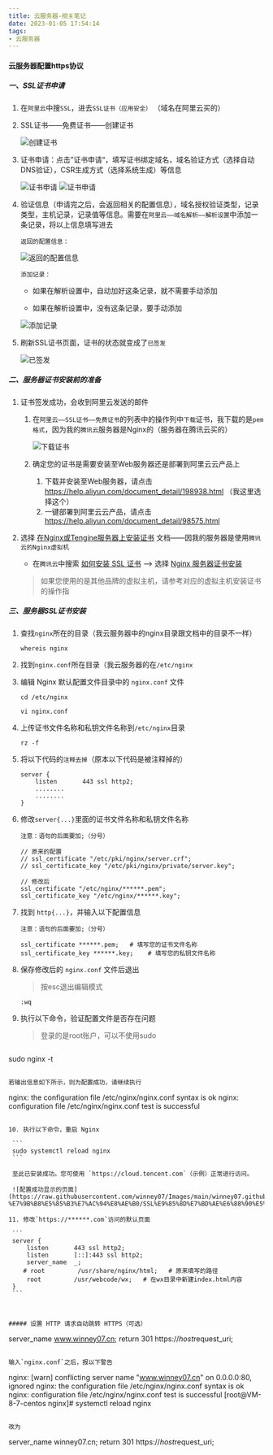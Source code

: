 ```yaml
---
title: 云服务器-相关笔记
date: 2023-01-05 17:54:14
tags:
- 云服务器
---
```


#### 云服务器配置https协议

##### 一、SSL证书申请

1. 在`阿里云`中搜`SSL`，进去`SSL证书（应用安全）`  （域名在阿里云买的）

2. SSL证书——免费证书——创建证书

   ![创建证书](https://raw.githubusercontent.com/winney07/Images/main/winney07.github.io/%E4%BA%91%E6%9C%8D%E5%8A%A1%E5%99%A8-%E7%9B%B8%E5%85%B3%E7%AC%94%E8%AE%B0/%E9%98%BF%E9%87%8C%E4%BA%91%E8%B4%AD%E4%B9%B0%E5%85%8D%E8%B4%B9SSL%E8%AF%81%E4%B9%A6.png)

3. 证书申请：点击”证书申请“，填写证书绑定域名，域名验证方式（选择自动DNS验证），CSR生成方式（选择系统生成）等信息

   ![证书申请](https://raw.githubusercontent.com/winney07/Images/main/winney07.github.io/%E4%BA%91%E6%9C%8D%E5%8A%A1%E5%99%A8-%E7%9B%B8%E5%85%B3%E7%AC%94%E8%AE%B0/SSL%E5%AE%A1%E6%A0%B81.png)
   ![证书申请](https://raw.githubusercontent.com/winney07/Images/main/winney07.github.io/%E4%BA%91%E6%9C%8D%E5%8A%A1%E5%99%A8-%E7%9B%B8%E5%85%B3%E7%AC%94%E8%AE%B0/SSL%E7%94%B3%E8%AF%B7%E5%AE%A1%E6%A0%B8.png)


4. 验证信息（申请完之后，会返回相关的配置信息），域名授权验证类型，记录类型，主机记录，记录值等信息。需要在`阿里云——域名解析——解析设置`中添加一条记录，将以上信息填写进去

   `返回的配置信息：`

   ![返回的配置信息](https://raw.githubusercontent.com/winney07/Images/main/winney07.github.io/%E4%BA%91%E6%9C%8D%E5%8A%A1%E5%99%A8-%E7%9B%B8%E5%85%B3%E7%AC%94%E8%AE%B0/SSL%E5%AE%A1%E6%A0%B83.png)

   `添加记录：`

   - 如果在解析设置中，自动加好这条记录，就不需要手动添加

   - 如果在解析设置中，没有这条记录，要手动添加

   ![添加记录](https://raw.githubusercontent.com/winney07/Images/main/winney07.github.io/%E4%BA%91%E6%9C%8D%E5%8A%A1%E5%99%A8-%E7%9B%B8%E5%85%B3%E7%AC%94%E8%AE%B0/%E5%9F%9F%E5%90%8D%E8%A7%A3%E6%9E%90-%E6%B7%BB%E5%8A%A0%E8%AE%B0%E5%BD%95.png)

5. 刷新SSL证书页面，证书的状态就变成了`已签发`

   ![已签发](https://raw.githubusercontent.com/winney07/Images/main/winney07.github.io/%E4%BA%91%E6%9C%8D%E5%8A%A1%E5%99%A8-%E7%9B%B8%E5%85%B3%E7%AC%94%E8%AE%B0/SSL%E5%AE%A1%E6%A0%B84--%E5%B7%B2%E7%AD%BE%E5%8F%91.png)

##### 二、服务器证书安装前的准备

1. 证书签发成功，会收到阿里云发送的邮件
   1. 在`阿里云——SSL证书——免费证书`的列表中的操作列中`下载`证书，我下载的是`pem格式`，因为我的`腾讯云`服务器是Nginx的（服务器在腾讯云买的）
   
      ![下载证书](https://raw.githubusercontent.com/winney07/Images/main/winney07.github.io/%E4%BA%91%E6%9C%8D%E5%8A%A1%E5%99%A8-%E7%9B%B8%E5%85%B3%E7%AC%94%E8%AE%B0/%E4%B8%8B%E8%BD%BDSSL%E8%AF%81%E4%B9%A6.png)
   
   2. 确定您的证书是需要安装至Web服务器还是部署到阿里云云产品上
      1. 下载并安装至Web服务器，请点击 https://help.aliyun.com/document_detail/198938.html （我这里选择这个）
      2. 一键部署到阿里云云产品，请点击 https://help.aliyun.com/document_detail/98575.html
2. 选择 [在Nginx或Tengine服务器上安装证书](https://help.aliyun.com/document_detail/98728.html?spm=a2c4g.11186623.0.0.2bd24c010kqjxk) 文档——因我的服务器是使用`腾讯云的Nginx虚拟机`

   - 在`腾讯云`中搜索    [如何安装 SSL 证书](https://cloud.tencent.com/document/product/1207/54869)  ——> 选择 [Nginx 服务器证书安装](https://cloud.tencent.com/document/product/1207/47027)

   > 如果您使用的是其他品牌的虚拟主机，请参考对应的虚拟主机安装证书的操作指

##### 三、服务器SSL证书安装

1. 查找`nginx`所在的目录（我云服务器中的nginx目录跟文档中的目录不一样）

   ```
   whereis nginx
   ```

2. 找到`nginx.conf`所在目录（我云服务器的在`/etc/nginx`

3. 编辑 Nginx 默认配置文件目录中的 `nginx.conf` 文件

   ```
   cd /etc/nginx
   ```

   ```
   vi nginx.conf
   ```

4. 上传证书文件名称和私钥文件名称到`/etc/nginx`目录

   ```
   rz -f
   ```

5. 将以下代码的`注释去掉`（原本以下代码是被注释掉的）

   ```
   server {
       listen       443 ssl http2;
       ........
       ........
   }
   ```

6. 修改`server{...}`里面的证书文件名称和私钥文件名称

   `注意：语句的后面要加;（分号）`

   ```
   // 原来的配置
   // ssl_certificate "/etc/pki/nginx/server.crf";
   // ssl_certificate_key "/etc/pki/nginx/private/server.key";
   
   // 修改后
   ssl_certificate "/etc/nginx/******.pem";
   ssl_certificate_key "/etc/nginx/******.key";
   ```

7. 找到 `http{...}`，并输入以下配置信息

   `注意：语句的后面要加;（分号）`

   ```
   ssl_certificate ******.pem;   # 填写您的证书文件名称
   ssl_certificate_key ******.key;    # 填写您的私钥文件名称
   ```

8. 保存修改后的 `nginx.conf` 文件后退出

   > 按esc退出编辑模式

   ```
   :wq
   ```

9. 执行以下命令，验证配置文件是否存在问题

   > 登录的是root账户，可以不使用sudo

   ```
sudo nginx -t
   ```
   
   若输出信息如下所示，则为配置成功，请继续执行
   
   ```
   nginx: the configuration file /etc/nginx/nginx.conf syntax is ok
   nginx: configuration file /etc/nginx/nginx.conf test is successful
   ```
   
10. 执行以下命令，重启 Nginx

    ```
    sudo systemctl reload nginx
    ```

    至此已安装成功。您可使用 `https://cloud.tencent.com`（示例）正常进行访问。

    ![配置成功显示的页面](https://raw.githubusercontent.com/winney07/Images/main/winney07.github.io/%E4%BA%91%E6%9C%8D%E5%8A%A1%E5%99%A8-%E7%9B%B8%E5%85%B3%E7%AC%94%E8%AE%B0/SSL%E9%85%8D%E7%BD%AE%E6%88%90%E5%8A%9F.png)

11. 修改`https://******.com`访问的默认页面

    ```
    server {
        listen       443 ssl http2;
        listen       [::]:443 ssl http2;
        server_name  _;
       # root         /usr/share/nginx/html;   # 原来填写的路径
        root         /usr/webcode/wx;   # 在wx目录中新建index.html内容
    }
    ```

    

##### 设置 HTTP 请求自动跳转 HTTPS（可选）

```
server_name  www.winney07.cn;
return 301 https://$host$request_uri;
```

输入`nginx.conf`之后，报以下警告

```
nginx: [warn] conflicting server name "www.winney07.cn" on 0.0.0.0:80, ignored
nginx: the configuration file /etc/nginx/nginx.conf syntax is ok
nginx: configuration file /etc/nginx/nginx.conf test is successful
[root@VM-8-7-centos nginx]# systemctl reload nginx
```

改为

```
server_name  winney07.cn;
return 301 https://$host$request_uri;
```





   





